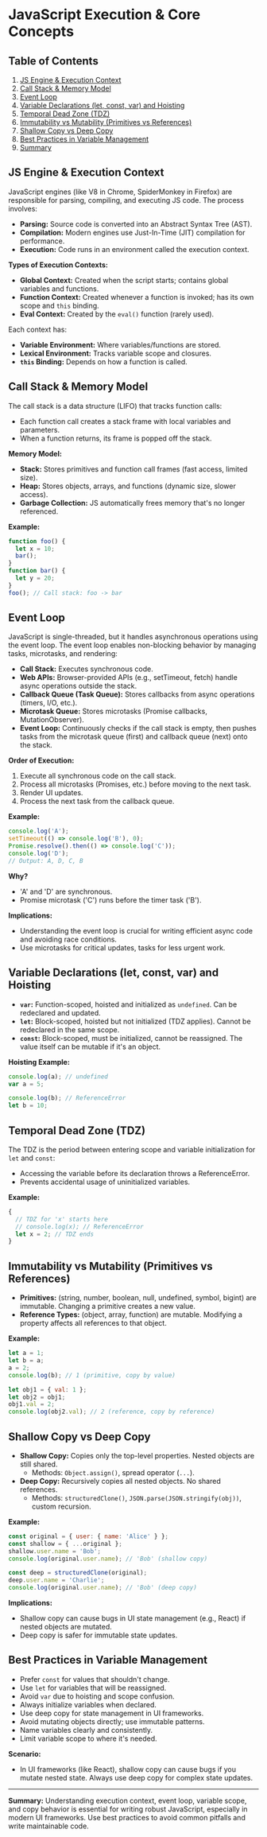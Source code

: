 # JavaScript Execution & Core Concepts

## Table of Contents
1. [JS Engine & Execution Context](#js-engine--execution-context)
2. [Call Stack & Memory Model](#call-stack--memory-model)
3. [Event Loop](#event-loop)
4. [Variable Declarations (let, const, var) and Hoisting](#variable-declarations-let-const-var-and-hoisting)
5. [Temporal Dead Zone (TDZ)](#temporal-dead-zone-tdz)
6. [Immutability vs Mutability (Primitives vs References)](#immutability-vs-mutability-primitives-vs-references)
7. [Shallow Copy vs Deep Copy](#shallow-copy-vs-deep-copy)
8. [Best Practices in Variable Management](#best-practices-in-variable-management)
9. [Summary](#summary)

## JS Engine & Execution Context

JavaScript engines (like V8 in Chrome, SpiderMonkey in Firefox) are responsible for parsing, compiling, and executing JS code. The process involves:
- **Parsing:** Source code is converted into an Abstract Syntax Tree (AST).
- **Compilation:** Modern engines use Just-In-Time (JIT) compilation for performance.
- **Execution:** Code runs in an environment called the execution context.

**Types of Execution Contexts:**
- **Global Context:** Created when the script starts; contains global variables and functions.
- **Function Context:** Created whenever a function is invoked; has its own scope and `this` binding.
- **Eval Context:** Created by the `eval()` function (rarely used).

Each context has:
- **Variable Environment:** Where variables/functions are stored.
- **Lexical Environment:** Tracks variable scope and closures.
- **`this` Binding:** Depends on how a function is called.

## Call Stack & Memory Model

The call stack is a data structure (LIFO) that tracks function calls:
- Each function call creates a stack frame with local variables and parameters.
- When a function returns, its frame is popped off the stack.

**Memory Model:**
- **Stack:** Stores primitives and function call frames (fast access, limited size).
- **Heap:** Stores objects, arrays, and functions (dynamic size, slower access).
- **Garbage Collection:** JS automatically frees memory that's no longer referenced.

**Example:**
```js
function foo() {
  let x = 10;
  bar();
}
function bar() {
  let y = 20;
}
foo(); // Call stack: foo -> bar
```

## Event Loop

JavaScript is single-threaded, but it handles asynchronous operations using the event loop. The event loop enables non-blocking behavior by managing tasks, microtasks, and rendering:
- **Call Stack:** Executes synchronous code.
- **Web APIs:** Browser-provided APIs (e.g., setTimeout, fetch) handle async operations outside the stack.
- **Callback Queue (Task Queue):** Stores callbacks from async operations (timers, I/O, etc.).
- **Microtask Queue:** Stores microtasks (Promise callbacks, MutationObserver).
- **Event Loop:** Continuously checks if the call stack is empty, then pushes tasks from the microtask queue (first) and callback queue (next) onto the stack.

**Order of Execution:**
1. Execute all synchronous code on the call stack.
2. Process all microtasks (Promises, etc.) before moving to the next task.
3. Render UI updates.
4. Process the next task from the callback queue.

**Example:**
```js
console.log('A');
setTimeout(() => console.log('B'), 0);
Promise.resolve().then(() => console.log('C'));
console.log('D');
// Output: A, D, C, B
```

**Why?**
- 'A' and 'D' are synchronous.
- Promise microtask ('C') runs before the timer task ('B').

**Implications:**
- Understanding the event loop is crucial for writing efficient async code and avoiding race conditions.
- Use microtasks for critical updates, tasks for less urgent work.

## Variable Declarations (let, const, var) and Hoisting

- **`var`:** Function-scoped, hoisted and initialized as `undefined`. Can be redeclared and updated.
- **`let`:** Block-scoped, hoisted but not initialized (TDZ applies). Cannot be redeclared in the same scope.
- **`const`:** Block-scoped, must be initialized, cannot be reassigned. The value itself can be mutable if it's an object.

**Hoisting Example:**
```js
console.log(a); // undefined
var a = 5;

console.log(b); // ReferenceError
let b = 10;
```

## Temporal Dead Zone (TDZ)

The TDZ is the period between entering scope and variable initialization for `let` and `const`:
- Accessing the variable before its declaration throws a ReferenceError.
- Prevents accidental usage of uninitialized variables.

**Example:**
```js
{
  // TDZ for 'x' starts here
  // console.log(x); // ReferenceError
  let x = 2; // TDZ ends
}
```

## Immutability vs Mutability (Primitives vs References)

- **Primitives:** (string, number, boolean, null, undefined, symbol, bigint) are immutable. Changing a primitive creates a new value.
- **Reference Types:** (object, array, function) are mutable. Modifying a property affects all references to that object.

**Example:**
```js
let a = 1;
let b = a;
a = 2;
console.log(b); // 1 (primitive, copy by value)

let obj1 = { val: 1 };
let obj2 = obj1;
obj1.val = 2;
console.log(obj2.val); // 2 (reference, copy by reference)
```

## Shallow Copy vs Deep Copy

- **Shallow Copy:** Copies only the top-level properties. Nested objects are still shared.
  - Methods: `Object.assign()`, spread operator (`...`).
- **Deep Copy:** Recursively copies all nested objects. No shared references.
  - Methods: `structuredClone()`, `JSON.parse(JSON.stringify(obj))`, custom recursion.

**Example:**
```js
const original = { user: { name: 'Alice' } };
const shallow = { ...original };
shallow.user.name = 'Bob';
console.log(original.user.name); // 'Bob' (shallow copy)

const deep = structuredClone(original);
deep.user.name = 'Charlie';
console.log(original.user.name); // 'Bob' (deep copy)
```

**Implications:**
- Shallow copy can cause bugs in UI state management (e.g., React) if nested objects are mutated.
- Deep copy is safer for immutable state updates.

## Best Practices in Variable Management

- Prefer `const` for values that shouldn't change.
- Use `let` for variables that will be reassigned.
- Avoid `var` due to hoisting and scope confusion.
- Always initialize variables when declared.
- Use deep copy for state management in UI frameworks.
- Avoid mutating objects directly; use immutable patterns.
- Name variables clearly and consistently.
- Limit variable scope to where it's needed.

**Scenario:**
- In UI frameworks (like React), shallow copy can cause bugs if you mutate nested state. Always use deep copy for complex state updates.

---

**Summary:**
Understanding execution context, event loop, variable scope, and copy behavior is essential for writing robust JavaScript, especially in modern UI frameworks. Use best practices to avoid common pitfalls and write maintainable code.
